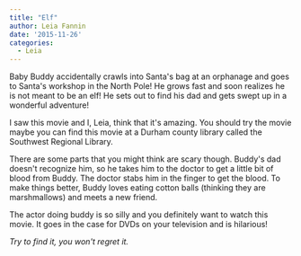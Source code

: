 ```yaml
---
title: "Elf"
author: Leia Fannin
date: '2015-11-26'
categories:
  - Leia
---
```


Baby Buddy accidentally crawls into Santa's bag at an orphanage and goes to Santa's workshop in the North Pole! He grows fast and soon realizes he is not meant to be an elf! He sets out to find his dad and gets swept up in a wonderful adventure!
  
I saw this movie and I, Leia, think that it's amazing. You should try the movie maybe you can find this movie at a Durham county library called the Southwest Regional Library.

There are some parts that you might think are scary though. Buddy's dad doesn't recognize him, so he takes him to the doctor to get a little bit of blood from Buddy. The doctor stabs him in the finger to get the blood. To make things better, Buddy loves eating cotton balls (thinking they are marshmallows) and meets a new friend.

The actor doing buddy is so silly and you definitely want to watch this movie. It goes in the case for DVDs on your television and is hilarious!

_Try to find it, you won't regret it._
